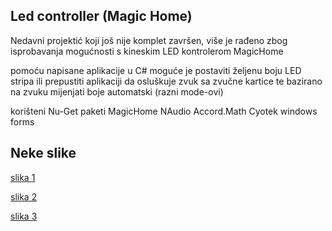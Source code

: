 Led controller (Magic Home)
---
Nedavni projektić koji još nije komplet završen, više je rađeno zbog isprobavanja mogućnosti s kineskim LED kontrolerom MagicHome

pomoću napisane aplikacije u C# moguće je postaviti željenu boju LED stripa ili prepustiti aplikaciji da osluškuje zvuk sa zvučne kartice te bazirano na zvuku mijenjati boje automatski (razni mode-ovi)

korišteni Nu-Get paketi
MagicHome
NAudio
Accord.Math
Cyotek windows forms 



Neke slike
---
[slika 1](/Screenshot_4.png)

[slika 2](/Screenshot_1.png)

[slika 3](/Screenshot_2.png)
